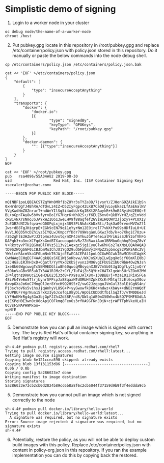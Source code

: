 # Simplistic demo of signing

1. Login to a worker node in your cluster
```
oc debug node/the-name-of-a-worker-node
chroot /host
```

2. Put pubkey.gpg locate in this repository in /root/pubkey.gpg and replace /etc/container/policy.json with policy.json stored in this repository. Do it manually or paste the below commands into the node debug shell.
```
cp /etc/containers/policy.json /etc/containers/policy.json.bak

cat << 'EOF' >/etc/containers/policy.json
{
    "default": [
        {
            "type": "insecureAcceptAnything"
        }
    ],
    "transports": {
        "docker": {
            "docker.io":
            [{
                    "type": "signedBy",
                    "keyType": "GPGKeys",
                    "keyPath": "/root/pubkey.gpg"
            }]
        },             
        "docker-daemon": {
            "": [{"type":"insecureAcceptAnything"}]
        }
    }
}
EOF

cat << 'EOF' >/root/pubkey.gpg
pub   rsa4096/55A34A82 2019-08-30
uid                   Red Hat, Inc. (ISV Container Signing Key) <secalert@redhat.com>

-----BEGIN PGP PUBLIC KEY BLOCK-----

mQINBF1poLQBEACSTZqYWn0MRf1bZUYr3sTYZaOD/7jvsnY/ZJ0onG9ZAikE1bSn
0xHrdnQgTJ4BhRA/dTQvLz4IZ+D52IyFqpc42LKB7CaOdjvLoyEkazLfAaEAalNV
VVgKwdNmZ8ZnrurT+ndWeYIlSq5i4udbUrKqIBXt2PAuykR+k9nE4RyiHd2E0QrE
BL+oGpnTAy8w5bVvfyrvBo1YG7Hqr6+KhO2S+/f6EUZ6xv0+QkBYVrHZ/qZinVdd
cRB1vNXrsNmoJoJAYxWZIUo13weLHV9f88aqfef2GViWIHQOWYzJjGzyY+PCUXIy
2uEGBZdNI2bfqva+dG0OPqLxjmjx3893PLNkAsKbDxBti/IqkOa09rvoeMVZmZf1
Iws+dB8TgJHiqrpE+EGk9cEN79q11eYyrNm12E0jrelT7vNXtPuS9sHDfIuL0+UI
kvViJ6Q3SVcDZhiyz5IYQLwJKmpcYfDdr7U9WsganLGKwz7db/k+o7XkgiC7Uzu+
rZ62ghlE3HZwPJJ2tp4oz4Uvxtq/mXP4JmYkuJGPTe4eialMri6isSJhY2ofVhFG
DAPqh3+a3ncXCFqdXsGndBTXacuoapddvRz7ZdRwxiAun1BRMbuGqhhqEQnqZ8vY
V+RkxtyvPTH2QG0aBlF0Vz5113v21Aqxgc5jgiCyuGlw6hHCo2TaXNsLOQARAQAB
tD9SZWQgSGF0LCBJbmMuIChJU1YgQ29udGFpbmVyIFNpZ25pbmcgS2V5KSA8c2Vj
YWxlcnRAcmVkaGF0LmNvbT6JAjcEEwECACEFAl1poLQCGwMGCwkIBwMCBhUIAgkK
CwMWAgECHgECF4AACgkQGsSXE1WjSoKbvw//WXJoSXUpILwEpqXoSjf66mXlE0bJ
xJJHGau1RJhH3xD+CgatT/YyYVxd2KbSjvynzJMO6vgIFbUSZ1bUcWbW4Ow2NJsh
1xe8k66WgcuwgTc5EM9EDGliw8h60qwcqMBsyqnXJBV7mSb0t3g1DgfLyC1jxQrY
e5OknVaGBx9R5akIY34A1RJMz2+CYL/TuF4jZo5QYHrCHATXlgeWn5UrVZOoH2MW
ZP4lqtnzDRHUcEiGeH3EO23i3zd8+PX9suJAlX8X+138BBB/j+M3a101JRiH5FGa
48iVk4Ye6wSTlrjbynrSFPspJx88qaaHTdORbH4ZpkZXcKrM5tqf2zEl6oxpX0ov
6xwpOXaJoKoC7MngOlJer8YocH9Q2HS5rZ/vwG2JzqpguJVmGul33olEiGgNS4n/
Pj3scYoV6s5v1hsJjqWnhyVL8SG+P+yyGwowfk0KHd+ndwz+XbWy++dND2rmWQdf
c9UPBUFr4grNua15rxKzIy6JcofqLU8yDi/WpOiCUDDdtfb1lSqZfJ/vTM0DEeJd
LYFHoKMrRg4gSGo3bjGpFJZh4Zd38F/ndS/DWlq1AB9mX50Whx4bSQ7F9MF8XdLA
ejEKPqH0E3wnOcU0oApjCOFkmq8FeoOs3rfHA9GFKnJDjN+cjrWPTTphVkeHLaIH
UCvsF5NAPH9MxGo=
=pNfE
-----END PGP PUBLIC KEY BLOCK-----
EOF
```

5. Demonstrate how you can pull an image which is signed with correct key. The key is Red Hat's official container signing key, so anything in Red Hat's registry will work.
```
sh-4.4# podman pull registry.access.redhat.com/rhel7
Trying to pull registry.access.redhat.com/rhel7:latest...
Getting image source signatures
Copying blob 6e121ccea590 skipped: already exists  
Copying blob 13f131153d86 [--------------------------------------] 0.0b / 0.0b
Copying config 5a286023e7 done  
Writing manifest to image destination
Storing signatures
5a286023e73cb2cb0d2824b89cc6b8a8f6c2cb6044f37159d9b9f3f4eddda9cb
```
5. Demonstrate how you cannot pull an image which is not signed correctly to the node
```
sh-4.4# podman pull docker.io/library/hello-world
Trying to pull docker.io/library/hello-world:latest...
  A signature was required, but no signature exists
Error: Source image rejected: A signature was required, but no signature exists
sh-4.4# 
```
6. Potentially, restore the policy, as you will not be able to deploy custom build images with this policy. Replace /etc/container/policy.json with content in policy-org.json in this repository. If you ran the example implementation you can do this by copying back the restored.

